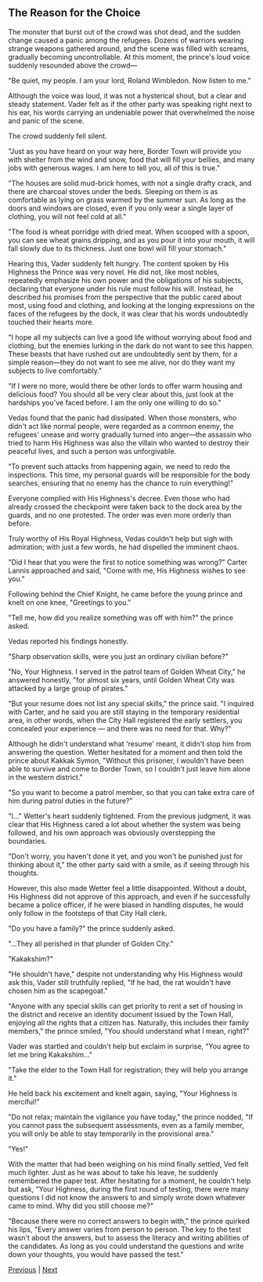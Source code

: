 ## The Reason for the Choice
The monster that burst out of the crowd was shot dead, and the sudden change caused a panic among the refugees. Dozens of warriors wearing strange weapons gathered around, and the scene was filled with screams, gradually becoming uncontrollable. At this moment, the prince's loud voice suddenly resounded above the crowd—



"Be quiet, my people. I am your lord, Roland Wimbledon. Now listen to me."



Although the voice was loud, it was not a hysterical shout, but a clear and steady statement. Vader felt as if the other party was speaking right next to his ear, his words carrying an undeniable power that overwhelmed the noise and panic of the scene.



The crowd suddenly fell silent.



"Just as you have heard on your way here, Border Town will provide you with shelter from the wind and snow, food that will fill your bellies, and many jobs with generous wages. I am here to tell you, all of this is true."



"The houses are solid mud-brick homes, with not a single drafty crack, and there are charcoal stoves under the beds. Sleeping on them is as comfortable as lying on grass warmed by the summer sun. As long as the doors and windows are closed, even if you only wear a single layer of clothing, you will not feel cold at all."



"The food is wheat porridge with dried meat. When scooped with a spoon, you can see wheat grains dripping, and as you pour it into your mouth, it will fall slowly due to its thickness. Just one bowl will fill your stomach."



Hearing this, Vader suddenly felt hungry. The content spoken by His Highness the Prince was very novel. He did not, like most nobles, repeatedly emphasize his own power and the obligations of his subjects, declaring that everyone under his rule must follow his will. Instead, he described his promises from the perspective that the public cared about most, using food and clothing, and looking at the longing expressions on the faces of the refugees by the dock, it was clear that his words undoubtedly touched their hearts more.



"I hope all my subjects can live a good life without worrying about food and clothing, but the enemies lurking in the dark do not want to see this happen. These beasts that have rushed out are undoubtedly sent by them, for a simple reason—they do not want to see me alive, nor do they want my subjects to live comfortably."



"If I were no more, would there be other lords to offer warm housing and delicious food? You should all be very clear about this, just look at the hardships you've faced before. I am the only one willing to do so."

Vedas found that the panic had dissipated. When those monsters, who didn't act like normal people, were regarded as a common enemy, the refugees' unease and worry gradually turned into anger—the assassin who tried to harm His Highness was also the villain who wanted to destroy their peaceful lives, and such a person was unforgivable.



"To prevent such attacks from happening again, we need to redo the inspections. This time, my personal guards will be responsible for the body searches, ensuring that no enemy has the chance to ruin everything!"

Everyone complied with His Highness's decree. Even those who had already crossed the checkpoint were taken back to the dock area by the guards, and no one protested. The order was even more orderly than before.

Truly worthy of His Royal Highness, Vedas couldn't help but sigh with admiration; with just a few words, he had dispelled the imminent chaos.



"Did I hear that you were the first to notice something was wrong?" Carter Lannis approached and said, "Come with me, His Highness wishes to see you."

Following behind the Chief Knight, he came before the young prince and knelt on one knee, "Greetings to you."

"Tell me, how did you realize something was off with him?" the prince asked.

Vedas reported his findings honestly.



"Sharp observation skills, were you just an ordinary civilian before?"

"No, Your Highness. I served in the patrol team of Golden Wheat City," he answered honestly, "for almost six years, until Golden Wheat City was attacked by a large group of pirates."

"But your resume does not list any special skills," the prince said. "I inquired with Carter, and he said you are still staying in the temporary residential area, in other words, when the City Hall registered the early settlers, you concealed your experience — and there was no need for that. Why?"

Although he didn't understand what 'resume' meant, it didn't stop him from answering the question. Wetter hesitated for a moment and then told the prince about Kakkak Symon, "Without this prisoner, I wouldn't have been able to survive and come to Border Town, so I couldn't just leave him alone in the western district."

"So you want to become a patrol member, so that you can take extra care of him during patrol duties in the future?"

"I..." Wetter's heart suddenly tightened. From the previous judgment, it was clear that His Highness cared a lot about whether the system was being followed, and his own approach was obviously overstepping the boundaries.

"Don't worry, you haven't done it yet, and you won't be punished just for thinking about it," the other party said with a smile, as if seeing through his thoughts.

However, this also made Wetter feel a little disappointed. Without a doubt, His Highness did not approve of this approach, and even if he successfully became a police officer, if he were biased in handling disputes, he would only follow in the footsteps of that City Hall clerk.

"Do you have a family?" the prince suddenly asked.



"...They all perished in that plunder of Golden City."

"Kakakshim?"

"He shouldn't have," despite not understanding why His Highness would ask this, Vader still truthfully replied, "If he had, the rat wouldn't have chosen him as the scapegoat."

"Anyone with any special skills can get priority to rent a set of housing in the district and receive an identity document issued by the Town Hall, enjoying all the rights that a citizen has. Naturally, this includes their family members," the prince smiled, "You should understand what I mean, right?"

Vader was startled and couldn't help but exclaim in surprise, "You agree to let me bring Kakakshim..."

"Take the elder to the Town Hall for registration; they will help you arrange it."

He held back his excitement and knelt again, saying, "Your Highness is merciful!"

"Do not relax; maintain the vigilance you have today," the prince nodded, "If you cannot pass the subsequent assessments, even as a family member, you will only be able to stay temporarily in the provisional area."

"Yes!"



With the matter that had been weighing on his mind finally settled, Ved felt much lighter. Just as he was about to take his leave, he suddenly remembered the paper test. After hesitating for a moment, he couldn't help but ask, "Your Highness, during the first round of testing, there were many questions I did not know the answers to and simply wrote down whatever came to mind. Why did you still choose me?"



"Because there were no correct answers to begin with," the prince quirked his lips, "Every answer varies from person to person. The key to the test wasn't about the answers, but to assess the literacy and writing abilities of the candidates. As long as you could understand the questions and write down your thoughts, you would have passed the test."





[Previous](CH0339.md) | [Next](CH0341.md)
